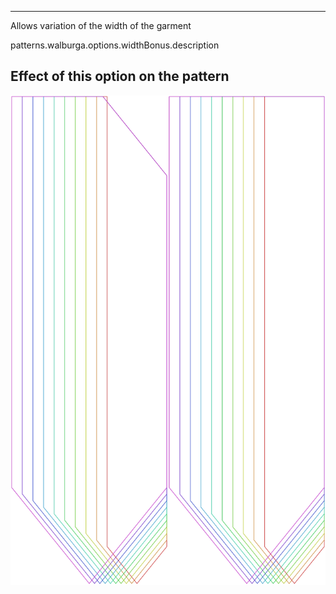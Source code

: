 ---

Allows variation of the width of the garment

patterns.walburga.options.widthBonus.description

## Effect of this option on the pattern
![This image shows the effect of this option by superimposing several variants that have a different value for this option](walburga_widthbonus_sample.svg "Effect of this option on the pattern")